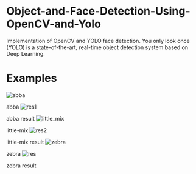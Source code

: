 # Object-and-Face-Detection-Using-OpenCV-and-Yolo
Implementation of OpenCV and YOLO face detection. You only look once (YOLO) is a state-of-the-art, real-time object detection system based on Deep Learning.

# Examples


![abba](https://user-images.githubusercontent.com/61402731/151574166-784cf5e1-463d-48f8-bb21-e2153726ba92.PNG)

abba
![res1](https://user-images.githubusercontent.com/61402731/151574190-d1b0f5e1-4ae5-42bc-bfa0-e5b7f628783d.PNG)

abba result
![little_mix](https://user-images.githubusercontent.com/61402731/151574216-26083c1d-c19f-472d-a583-32e9e08e6ce8.jpg)

little-mix
![res2](https://user-images.githubusercontent.com/61402731/151574232-6e0276dd-2dfa-4b24-8577-839b65955b26.PNG)

little-mix result
![zebra](https://user-images.githubusercontent.com/61402731/151574259-3e9bf0ae-7d6a-4055-8963-76435ca34943.jpg)

zebra
![res](https://user-images.githubusercontent.com/61402731/151574277-15791ac7-22bf-4636-b09e-49941a1ffaeb.PNG)

zebra result
